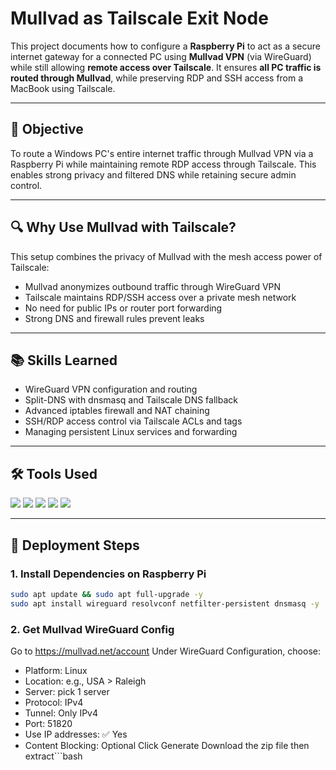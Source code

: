 # Mullvad as Tailscale Exit Node  
This project documents how to configure a **Raspberry Pi** to act as a secure internet gateway for a connected PC using **Mullvad VPN** (via WireGuard) while still allowing **remote access over Tailscale**. It ensures **all PC traffic is routed through Mullvad**, while preserving RDP and SSH access from a MacBook using Tailscale.

---

## 🎯 Objective  
To route a Windows PC's entire internet traffic through Mullvad VPN via a Raspberry Pi while maintaining remote RDP access through Tailscale. This enables strong privacy and filtered DNS while retaining secure admin control.

---

## 🔍 Why Use Mullvad with Tailscale?  
This setup combines the privacy of Mullvad with the mesh access power of Tailscale:
- Mullvad anonymizes outbound traffic through WireGuard VPN  
- Tailscale maintains RDP/SSH access over a private mesh network  
- No need for public IPs or router port forwarding  
- Strong DNS and firewall rules prevent leaks  

---

## 📚 Skills Learned  
- WireGuard VPN configuration and routing  
- Split-DNS with dnsmasq and Tailscale DNS fallback  
- Advanced iptables firewall and NAT chaining  
- SSH/RDP access control via Tailscale ACLs and tags  
- Managing persistent Linux services and forwarding  

---

## 🛠️ Tools Used  
<div>
  <img src="https://img.shields.io/badge/-Raspberry%20Pi-C51A4A?style=for-the-badge&logo=Raspberry-Pi&logoColor=white"/>
  <img src="https://img.shields.io/badge/-WireGuard-88171A?style=for-the-badge&logo=WireGuard&logoColor=white"/>
  <img src="https://img.shields.io/badge/-Tailscale-005AE0?style=for-the-badge&logo=Tailscale&logoColor=white"/>
  <img src="https://img.shields.io/badge/-dnsmasq-lightgrey?style=for-the-badge"/>
  <img src="https://img.shields.io/badge/-iptables-DD3333?style=for-the-badge"/>
</div>

---

## 📝 Deployment Steps  

### 1. Install Dependencies on Raspberry Pi  
```bash
sudo apt update && sudo apt full-upgrade -y
sudo apt install wireguard resolvconf netfilter-persistent dnsmasq -y
```

### 2. Get Mullvad WireGuard Config
Go to https://mullvad.net/account
Under WireGuard Configuration, choose:
 - Platform: Linux
 - Location: e.g., USA > Raleigh
 - Server: pick 1 server
 - Protocol: IPv4
 - Tunnel: Only IPv4
 - Port: 51820
 - Use IP addresses: ✅ Yes
 - Content Blocking: Optional
Click Generate
Download the zip file then extract```bash













